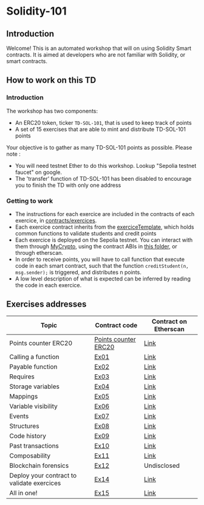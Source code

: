 # Solidity-101

## Introduction

Welcome! This is an automated workshop that will on using Solidity Smart contracts. It is aimed at developers who are not familiar with Solidity, or smart contracts.

## How to work on this TD

### Introduction

The workshop has two components:

- An ERC20 token, ticker `TD-SOL-101`, that is used to keep track of points
- A set of 15 exercises that are able to mint and distribute TD-SOL-101 points

Your objective is to gather as many TD-SOL-101 points as possible. Please note :

- You will need testnet Ether to do this workshop. Lookup "Sepolia testnet faucet" on google.
- The 'transfer' function of TD-SOL-101 has been disabled to encourage you to finish the TD with only one address

### Getting to work

- The instructions for each exercice are included in the contracts of each exercice, in [contracts/exercices](contracts/exercices).
- Each exercice contract inherits from the [exerciceTemplate](contracts/exerciceTemplate.sol), which holds common functions to validate students and credit points
- Each exercice is deployed on the Sepolia testnet. You can interact with them through [MyCrypto](https://mycrypto.com/contracts/interact), using the contract ABIs in [this folder](build/contracts), or through etherscan.
- In order to receive points, you will have to call function that execute code in each smart contract, such that the function `creditStudent(n, msg.sender);` is triggered, and distributes n points.
- A low level description of what is expected can be inferred by reading the code in each exercice.

## Exercises addresses

| Topic                                      | Contract code                                 | Contract on Etherscan                                                                   |
| ------------------------------------------ | --------------------------------------------- | --------------------------------------------------------------------------------------- |
| Points counter ERC20                       | [Points counter ERC20](contracts/TDERC20.sol) | [Link](https://sepolia.etherscan.io/address/0x2785f45160712657E91B62e106fE7Fc4bF6DC24c) |
| Calling a function                         | [Ex01](contracts/exercices/ex01.sol)          | [Link](https://sepolia.etherscan.io/address/0xD3BA7d92149E840F259EC54300e9410398E7CbC8) |
| Payable function                           | [Ex02](contracts/exercices/ex02.sol)          | [Link](https://sepolia.etherscan.io/address/0xFE036BC3aA74eF84C87131A78C18Ef378Cf77d59) |
| Requires                                   | [Ex03](contracts/exercices/ex03.sol)          | [Link](https://sepolia.etherscan.io/address/0x85A24203757D9e6494273796D07CC5Cbfc461031) |
| Storage variables                          | [Ex04](contracts/exercices/ex04.sol)          | [Link](https://sepolia.etherscan.io/address/0x16f95862578B6AF593D9748166a917e93fCb889B) |
| Mappings                                   | [Ex05](contracts/exercices/ex05.sol)          | [Link](https://sepolia.etherscan.io/address/0xE60D90d42013cF263757F0f4411A3ca0d36CF1D3) |
| Variable visibility                        | [Ex06](contracts/exercices/ex06.sol)          | [Link](https://sepolia.etherscan.io/address/0xb420246f7aFc4DBBDeF2aD4F13F9e281232B08c8) |
| Events                                     | [Ex07](contracts/exercices/ex07.sol)          | [Link](https://sepolia.etherscan.io/address/0x0011E72F249011311fd80Be3000515B815c71755) |
| Structures                                 | [Ex08](contracts/exercices/ex08.sol)          | [Link](https://sepolia.etherscan.io/address/0x6578782864eb582Fa7E284d9817915cCA4a5Bf02) |
| Code history                               | [Ex09](contracts/exercices/ex09.sol)          | [Link](https://sepolia.etherscan.io/address/0x9a38e979482DF32c146CF8ED3582110ee56a5412) |
| Past transactions                          | [Ex10](contracts/exercices/ex10.sol)          | [Link](https://sepolia.etherscan.io/address/0x18f890776360d0136978D2a34f6846b634199E8C) |
| Composability                              | [Ex11](contracts/exercices/ex11.sol)          | [Link](https://sepolia.etherscan.io/address/0x02d2c498d063cB029f18F84EeA1Bb0d547585f39) |
| Blockchain forensics                       | [Ex12](contracts/exercices/ex12.sol)          | Undisclosed                                                                             |
| Deploy your contract to validate exercices | [Ex14](contracts/exercices/ex14.sol)          | [Link](https://sepolia.etherscan.io/address/0x4778169CEf44bF80407C3f87D444D4340AFee9ae) |
| All in one!                                | [Ex15](contracts/exercices/ex15.sol)          | [Link](https://sepolia.etherscan.io/address/0xC041afC6BD453E2Cd3b6f682c3F77358fFf9716e) |
